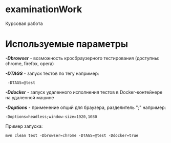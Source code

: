 # examinationWork
Курсовая работа

# Используемые параметры
***-Dbrowser*** - возможность кросбраузерного тестирования (доступны: chrome, firefox, opera)

***-DTAGS*** - запуск тестов по тегу например:
```` 
 -DTAGS=@test
````
***-Ddocker*** - запуск удаленного исполнения тестов в Docker-контейнере на удаленной машине

***-Doptions*** - применение опций для браузера, разделитель ";" например:
````
-Doptions=headless;window-size=1920,1080
````

Пример запуска:

````
mvn clean test -Dbrowser=chrome -DTAGS=@test -Ddocker=true
````